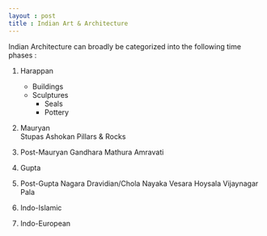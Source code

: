 ```yaml
---
layout : post
title : Indian Art & Architecture
---
```

  
Indian Architecture can broadly be categorized into the following time phases :  
  
1. Harappan 
	- Buildings  
	- Sculptures
		- Seals
		- Pottery
2. Mauryan  
	Stupas
	Ashokan Pillars & Rocks
3. Post-Mauryan 
	Gandhara
	Mathura
	Amravati
4. Gupta
5. Post-Gupta
	Nagara
	Dravidian/Chola
	Nayaka
	Vesara
	Hoysala
	Vijaynagar
	Pala
6. Indo-Islamic
	
7. Indo-European


